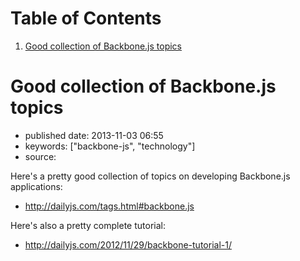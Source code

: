 
# Table of Contents

1.  [Good collection of Backbone.js topics](#good-collection-of-backbone.js-topics)


<a id="good-collection-of-backbone.js-topics"></a>

# Good collection of Backbone.js topics

-   published date: 2013-11-03 06:55
-   keywords: ["backbone-js", "technology"]
-   source:

Here's a pretty good collection of topics on developing Backbone.js applications:

-   <http://dailyjs.com/tags.html#backbone.js>

Here's also a pretty complete tutorial:

-   <http://dailyjs.com/2012/11/29/backbone-tutorial-1/>

